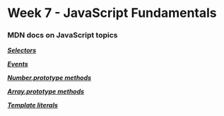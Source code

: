 # Week 7 - JavaScript Fundamentals

### MDN docs on JavaScript topics

**_[Selectors](https://developer.mozilla.org/en-US/docs/Web/API/Document)_**

**_[Events](https://developer.mozilla.org/en-US/docs/Web/API/EventTarget)_**

**_[Number.prototype methods](https://developer.mozilla.org/en-US/docs/Web/JavaScript/Reference/Global_Objects/Number)_**

**_[Array.prototype methods](https://developer.mozilla.org/en-US/docs/Web/JavaScript/Reference/Global_Objects/Array)_**

**_[Template literals](https://developer.mozilla.org/en-US/docs/Web/JavaScript/Reference/Template_literals)_**
